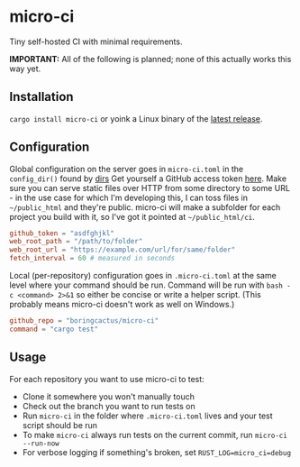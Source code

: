 # micro-ci

Tiny self-hosted CI with minimal requirements.

**IMPORTANT:** All of the following is planned; none of this actually works this way yet.

## Installation

`cargo install micro-ci` or yoink a Linux binary of the
[latest release](https://github.com/boringcactus/micro-ci/releases/latest).

## Configuration

Global configuration on the server goes in `micro-ci.toml` in the `config_dir()` found by
[dirs](https://github.com/soc/dirs-rs/blob/d1c9b298df17b7d6ad4c5bc1f42b59888113d182/README.md#example)
Get yourself a GitHub access token [here](https://github.com/settings/tokens). Make sure you
can serve static files over HTTP from some directory to some URL - in the use case for which
I'm developing this, I can toss files in `~/public_html` and they're public. micro-ci will
make a subfolder for each project you build with it, so I've got it pointed at
`~/public_html/ci`.

```toml
github_token = "asdfghjkl"
web_root_path = "/path/to/folder"
web_root_url = "https://example.com/url/for/same/folder"
fetch_interval = 60 # measured in seconds
```

Local (per-repository) configuration goes in `.micro-ci.toml` at the same level where your
command should be run. Command will be run with `bash -c <command> 2>&1` so either be concise
or write a helper script. (This probably means micro-ci doesn't work as well on Windows.)

```toml
github_repo = "boringcactus/micro-ci"
command = "cargo test"
```

## Usage

For each repository you want to use micro-ci to test:
- Clone it somewhere you won't manually touch
- Check out the branch you want to run tests on
- Run `micro-ci` in the folder where `.micro-ci.toml` lives and your test script should be run
- To make `micro-ci` always run tests on the current commit, run `micro-ci --run-now`
- For verbose logging if something's broken, set `RUST_LOG=micro_ci=debug`

